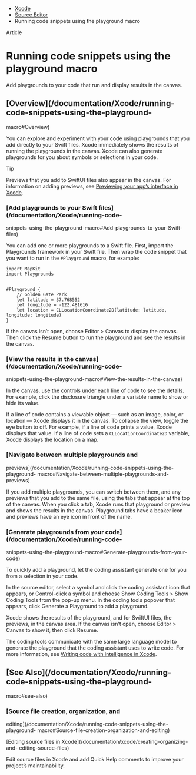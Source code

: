   * [ Xcode ](/documentation/xcode)
  * [ Source Editor ](/documentation/xcode/source-editor)
  * Running code snippets using the playground macro 

Article

# Running code snippets using the playground macro

Add playgrounds to your code that run and display results in the canvas.

## [Overview](/documentation/Xcode/running-code-snippets-using-the-playground-
macro#Overview)

You can explore and experiment with your code using playgrounds that you add
directly to your Swift files. Xcode immediately shows the results of running
the playgrounds in the canvas. Xcode can also generate playgrounds for you
about symbols or selections in your code.

Tip

Previews that you add to SwiftUI files also appear in the canvas. For
information on adding previews, see [Previewing your app’s interface in
Xcode](/documentation/xcode/previewing-your-apps-interface-in-xcode).

### [Add playgrounds to your Swift files](/documentation/Xcode/running-code-
snippets-using-the-playground-macro#Add-playgrounds-to-your-Swift-files)

You can add one or more playgrounds to a Swift file. First, import the
Playgrounds framework in your Swift file. Then wrap the code snippet that you
want to run in the `#Playground` macro, for example:

    
    
    import MapKit
    import Playgrounds
    
    
    #Playground {
        // Golden Gate Park
        let latitude = 37.768552
        let longitude = -122.481616
        let location = CLLocationCoordinate2D(latitude: latitude, longitude: longitude)
    }
    

If the canvas isn’t open, choose Editor > Canvas to display the canvas. Then
click the Resume button to run the playground and see the results in the
canvas.

### [View the results in the canvas](/documentation/Xcode/running-code-
snippets-using-the-playground-macro#View-the-results-in-the-canvas)

In the canvas, use the controls under each line of code to see the details.
For example, click the disclosure triangle under a variable name to show or
hide its value.

If a line of code contains a viewable object — such as an image, color, or
location — Xcode displays it in the canvas. To collapse the view, toggle the
eye button to off. For example, if a line of code prints a value, Xcode
displays that value. If a line of code sets a `CLLocationCoordinate2D`
variable, Xcode displays the location on a map.

### [Navigate between multiple playgrounds and
previews](/documentation/Xcode/running-code-snippets-using-the-playground-
macro#Navigate-between-multiple-playgrounds-and-previews)

If you add multiple playgrounds, you can switch between them, and any previews
that you add to the same file, using the tabs that appear at the top of the
canvas. When you click a tab, Xcode runs that playground or preview and shows
the results in the canvas. Playground tabs have a beaker icon and previews
have an eye icon in front of the name.

### [Generate playgrounds from your code](/documentation/Xcode/running-code-
snippets-using-the-playground-macro#Generate-playgrounds-from-your-code)

To quickly add a playground, let the coding assistant generate one for you
from a selection in your code.

In the source editor, select a symbol and click the coding assistant icon that
appears, or Control-click a symbol and choose Show Coding Tools > Show Coding
Tools from the pop-up menu. In the coding tools popover that appears, click
Generate a Playground to add a playground.

Xcode shows the results of the playground, and for SwiftUI files, the
previews, in the canvas area. If the canvas isn’t open, choose Editor > Canvas
to show it, then click Resume.

The coding tools communicate with the same large language model to generate
the playground that the coding assistant uses to write code. For more
information, see [Writing code with intelligence in
Xcode](/documentation/xcode/writing-code-with-intelligence-in-xcode).

## [See Also](/documentation/Xcode/running-code-snippets-using-the-playground-
macro#see-also)

### [Source file creation, organization, and
editing](/documentation/Xcode/running-code-snippets-using-the-playground-
macro#Source-file-creation-organization-and-editing)

[Editing source files in Xcode](/documentation/xcode/creating-organizing-and-
editing-source-files)

Edit source files in Xcode and add Quick Help comments to improve your
project’s maintainability.

